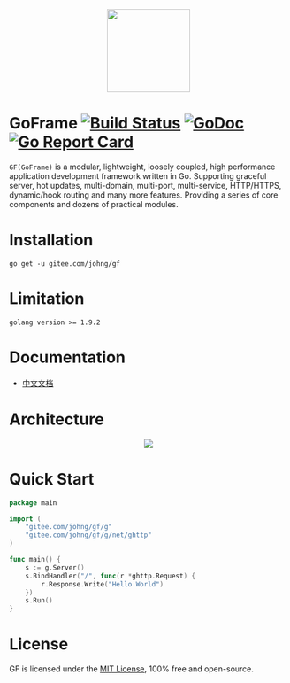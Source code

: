<div align=center>
    <img src="https://gfer.me/cover.png" width="150"/>
</div>

# GoFrame [![Build Status](https://travis-ci.org/johng-cn/gf.svg?branch=master)](https://travis-ci.org/johng-cn/gf) [![GoDoc](https://godoc.org/github.com/johng-cn/gf?status.svg)](https://godoc.org/github.com/johng-cn/gf) [![Go Report Card](https://goreportcard.com/badge/github.com/johng-cn/gf)](https://goreportcard.com/report/github.com/johng-cn/gf)

`GF(GoFrame)` is a modular, lightweight, loosely coupled, high performance application development framework written in Go. Supporting graceful server, hot updates, multi-domain, multi-port, multi-service, HTTP/HTTPS, dynamic/hook routing and many more features. Providing a series of core components and dozens of practical modules.

# Installation
```
go get -u gitee.com/johng/gf
```
# Limitation
```
golang version >= 1.9.2
```

# Documentation

* [中文文档](https://gfer.me/)

# Architecture
<div align=center>
<img src="https://gfer.me/images/arch.png"/>
</div>

# Quick Start

```go
package main

import (
    "gitee.com/johng/gf/g"
    "gitee.com/johng/gf/g/net/ghttp"
)

func main() {
    s := g.Server()
    s.BindHandler("/", func(r *ghttp.Request) {
        r.Response.Write("Hello World")
    })
    s.Run()
}
```

# License

GF is licensed under the [MIT License](LICENSE), 100% free and open-source.
